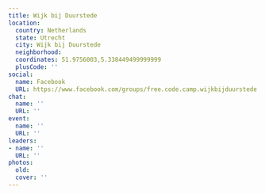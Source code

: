 ```yaml
---
title: Wijk bij Duurstede
location:
  country: Netherlands
  state: Utrecht
  city: Wijk bij Duurstede
  neighborhood: 
  coordinates: 51.9756003,5.338449499999999
  plusCode: ''
social:
  name: Facebook
  URL: https://www.facebook.com/groups/free.code.camp.wijkbijduurstede
chat:
  name: ''
  URL: ''
event:
  name: ''
  URL: ''
leaders:
- name: ''
  URL: ''
photos:
  old: 
  cover: ''
---
```


